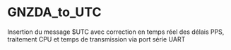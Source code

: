 # GNZDA_to_UTC
 Insertion du message $UTC avec correction en temps réel des délais PPS, traitement CPU et temps de transmission via port série UART
